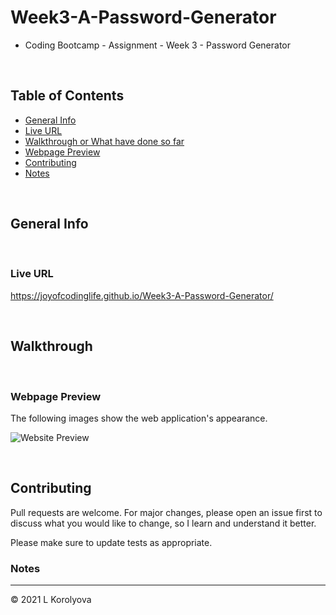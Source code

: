 # Week3-A-Password-Generator
* Coding Bootcamp - Assignment - Week 3 - Password Generator

<br>

## Table of Contents
* [General Info](#general-info)
* [Live URL](#live-url)
* [Walkthrough or What have done so far](#walkthrough)
* [Webpage Preview](#webpage-preview)
* [Contributing](#contributing)
* [Notes](#notes)

<br>

## General Info

<br>

### Live URL
https://joyofcodinglife.github.io/Week3-A-Password-Generator/

<br>

## Walkthrough

<br>


### Webpage Preview
The following images show the web application's appearance.


![Website Preview](./assets/WebsitePreview.png)

<br>

## Contributing
Pull requests are welcome. For major changes, please open an issue first to discuss what you would like to change, so I learn and understand it better.

Please make sure to update tests as appropriate.

### Notes

---
© 2021 L Korolyova
